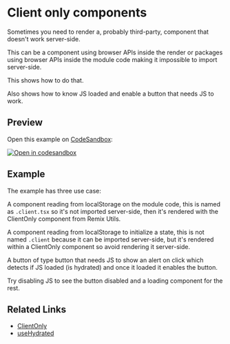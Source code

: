 # Client only components

Sometimes you need to render a, probably third-party, component that doesn't work server-side.

This can be a component using browser APIs inside the render or packages using browser APIs inside the module code making it impossible to import server-side.

This shows how to do that.

Also shows how to know JS loaded and enable a button that needs JS to work.

## Preview

Open this example on [CodeSandbox](https://codesandbox.com):

<!-- TODO: update this link to the path for your example: -->

[![Open in codesandbox](https://codesandbox.io/static/img/play-codesandbox.svg)](https://codesandbox.io/s/github/remix-run/remix/tree/main/examples/client-only-components)

## Example

The example has three use case:

A component reading from localStorage on the module code, this is named as `.client.tsx` so it's not imported server-side, then it's rendered with the ClientOnly component from Remix Utils.

A component reading from localStorage to initialize a state, this is not named `.client` because it can be imported server-side, but it's rendered within a ClientOnly component so avoid rendering it server-side.

A button of type button that needs JS to show an alert on click which detects if JS loaded (is hydrated) and once it loaded it enables the button.

Try disabling JS to see the button disabled and a loading component for the rest.

## Related Links

- [ClientOnly](https://github.com/sergiodxa/remix-utils#clientonly)
- [useHydrated](https://github.com/sergiodxa/remix-utils#usehydrated)
